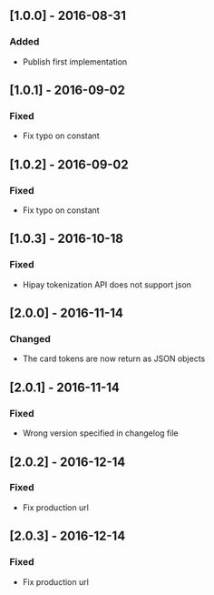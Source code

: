 ## [1.0.0] - 2016-08-31
### Added
- Publish first implementation

## [1.0.1] - 2016-09-02
### Fixed
- Fix typo on constant

## [1.0.2] - 2016-09-02
### Fixed
- Fix typo on constant

## [1.0.3] - 2016-10-18
### Fixed
- Hipay tokenization API does not support json

## [2.0.0] - 2016-11-14
### Changed
- The card tokens are now return as JSON objects

## [2.0.1] - 2016-11-14
### Fixed
- Wrong version specified in changelog file

## [2.0.2] - 2016-12-14
### Fixed
- Fix production url

## [2.0.3] - 2016-12-14
### Fixed
- Fix production url
